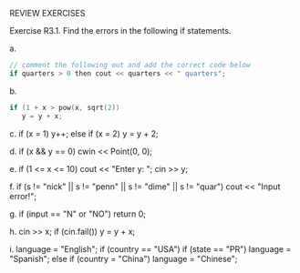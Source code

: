 REVIEW EXERCISES

Exercise R3.1. Find the errors in the following if statements.

a. 

```cpp
// comment the following out and add the correct code below
if quarters > 0 then cout << quarters << " quarters"; 

```
b. 

```cpp
if (1 + x > pow(x, sqrt(2)) 
   y = y + x; 
```

c. 
   if (x = 1) y++; else if (x = 2) y = y + 2; 

d. 
   if (x && y == 0) cwin << Point(0, 0);

e. 
   if (1 <= x <= 10) cout << "Enter y: "; cin >> y;

f.
   if (s != "nick" || s != "penn" || s != "dime" || s != "quar") 
      cout << "Input error!";

g. 
   if (input == "N" or "NO") 
      return 0;

h. 
   cin >> x; if (cin.fail()) y = y + x;

i. 
   language = "English"; 
   if (country == "USA") 
      if (state == "PR") language = "Spanish"; 
   else if (country = "China")
         language = "Chinese";

